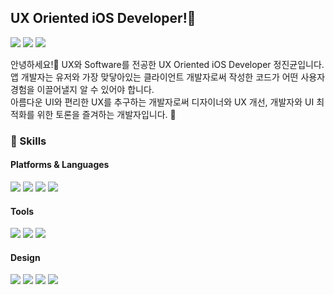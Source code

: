 ## UX Oriented iOS Developer!👋

<p>
  <a href="mailto:jjinggu96@gmail.com" target="_blank"><img src="https://img.shields.io/badge/jjinggu96@gmail.com-EA4335?style=flat&logo=Gmail&logoColor=white"/></a>
  <a href="https://www.linkedin.com/in/진균-정-a442bb210/" target="_blank"><img src="https://img.shields.io/badge/JinGyunJeong-0A66C2?style=flat&logo=Linkedin&logoColor=white"/></a>
  <a href="https://www.behance.net/JJIKKYU" target="_blank"><img src="https://img.shields.io/badge/JinGyunJeong-1769FF?style=flat&logo=Behance&logoColor=white"/></a>
</p>

<p>
  안녕하세요!👋 UX와 Software를 전공한 UX Oriented iOS Developer 정진균입니다. </br>
  앱 개발자는 유저와 가장 맞닿아있는 클라이언트 개발자로써 작성한 코드가 어떤 사용자 경험을 이끌어낼지 알 수 있어야 합니다. </br>
  아름다운 UI와 편리한 UX를 추구하는 개발자로써 디자이너와 UX 개선, 개발자와 UI 최적화를 위한 토론을 즐겨하는 개발자입니다. 🥳
</p>

### 💪 Skills
#### Platforms & Languages
<p>
  <img src="https://img.shields.io/badge/iOS-000000?style=flat&logo=iOS&logoColor=white"/>
  <img src="https://img.shields.io/badge/C++-00599C?style=flat&logo=c%2B%2B&logoColor=white">
  <img src="https://img.shields.io/badge/Swift-FA7343?style=flat&logo=Swift&logoColor=white"/>
  <img src="https://img.shields.io/badge/JavaScript-F7DF1E?style=flat&logo=JavaScript&logoColor=white">
</p>

#### Tools
<p>
  <img src="https://img.shields.io/badge/ReactiveX-B7178C?style=flat&logo=ReactiveX&logoColor=white"/>
  <img src="https://img.shields.io/badge/Firebase-FFCA28?style=flat&logo=Firebase&logoColor=black"/>
  <img src="https://img.shields.io/badge/Git-F05032?style=flat&logo=Git&logoColor=white"/>
</p>

#### Design
<p>
  <img src="https://img.shields.io/badge/Figma-F24E1E?style=flat&logo=Figma&logoColor=white"/>
  <img src="https://img.shields.io/badge/Adobe%20Illustrator-FF9A00?style=flat&logo=Adobe%20Illustrator&logoColor=white">
  <img src="https://img.shields.io/badge/Adobe%20XD-FF61F6?style=flat&logo=Adobe%20XD&logoColor=white">
  <img src="https://img.shields.io/badge/Sketch-F7B500?style=flat&logo=Sketch&logoColor=white">
</p>
